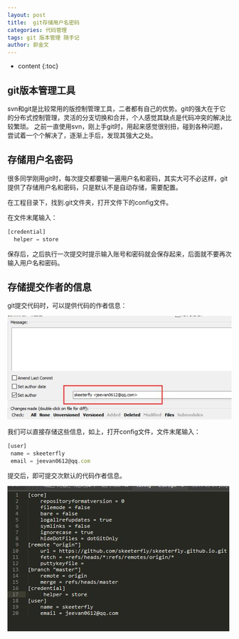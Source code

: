 ```yaml
---
layout: post
title:  git存储用户名密码 
categories: 代码管理
tags: git 版本管理 随手记
author: 郭金文
---
```

* content
{:toc}

## git版本管理工具

  svn和git是比较常用的版控制管理工具，二者都有自己的优势。git的强大在于它的分布式控制管理，灵活的分支切换和合并，个人感觉其缺点是代码冲突的解决比较繁琐。
  之前一直使用svn，刚上手git时，用起来感觉很别扭，碰到各种问题，尝试着一个个解决了，逐渐上手后，发现其强大之处。



## 存储用户名密码
  
   很多同学刚用git时，每次提交都要输一遍用户名和密码，其实大可不必这样，git提供了存储用户名和密码，只是默认不是自动存储，需要配置。

   在工程目录下，找到.git文件夹，打开文件下的config文件。

   在文件末尾输入：

   ```js
   [credential]
     helper = store
   ```

 保存后，之后执行一次提交时提示输入账号和密码就会保存起来，后面就不要再次输入用户名和密码。


## 存储提交作者的信息
  
   git提交代码时，可以提供代码的作者信息：

   ![](/images/skeeterfly/QQ截图20170803231150.jpg)

   
   我们可以直接存储这些信息，如上，打开config文件，文件末尾输入：
    
   ```js
   [user]
    name = skeeterfly
    email = jeevan0612@qq.com
   ```

  提交后，即可提交次默认的代码作者信息。

  ![](/images/skeeterfly/QQ截图20170803231314.jpg)
